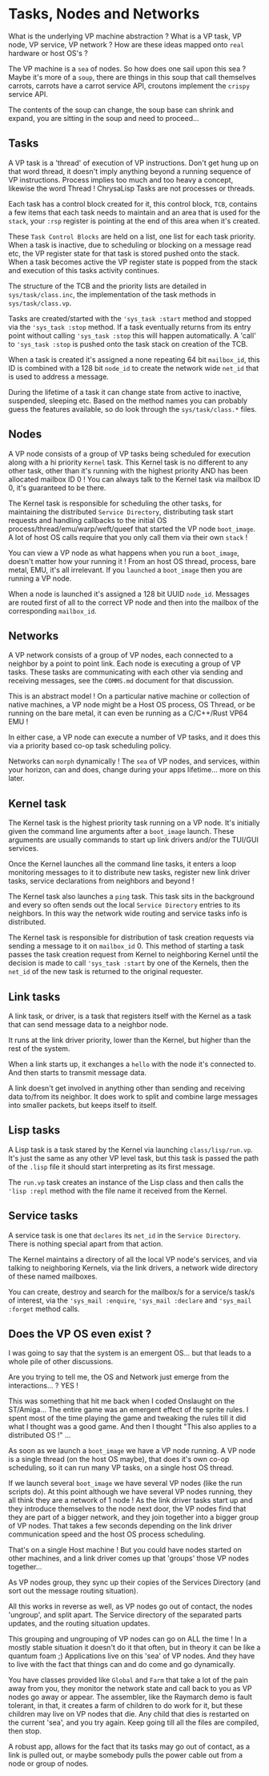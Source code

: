 # Tasks, Nodes and Networks

What is the underlying VP machine abstraction ? What is a VP task, VP node, VP
service, VP network ? How are these ideas mapped onto `real` hardware or host
OS's ?

The VP machine is a `sea` of nodes. So how does one sail upon this sea ? Maybe
it's more of a `soup`, there are things in this soup that call themselves
carrots, carrots have a carrot service API, croutons implement the `crispy`
service API.

The contents of the soup can change, the soup base can shrink and expand, you
are sitting in the soup and need to proceed...

## Tasks

A VP task is a 'thread' of execution of VP instructions. Don't get hung up on
that word thread, it doesn't imply anything beyond a running sequence of VP
instructions. Process implies too much and too heavy a concept, likewise the
word Thread ! ChrysaLisp Tasks are not processes or threads.

Each task has a control block created for it, this control block, `TCB`,
contains a few items that each task needs to maintain and an area that is used
for the `stack`, your `:rsp` register is pointing at the end of this area when
it's created.

These `Task Control Blocks` are held on a list, one list for each task
priority. When a task is inactive, due to scheduling or blocking on a message
read etc, the VP register state for that task is stored pushed onto the stack.
When a task becomes active the VP register state is popped from the stack and
execution of this tasks activity continues.

The structure of the TCB and the priority lists are detailed in
`sys/task/class.inc`, the implementation of the task methods in
`sys/task/class.vp`.

Tasks are created/started with the `'sys_task :start` method and stopped via
the `'sys_task :stop` method. If a task eventually returns from its entry point
without calling `'sys_task :stop` this will happen automatically. A 'call' to
`'sys_task :stop` is pushed onto the task stack on creation of the TCB.

When a task is created it's assigned a none repeating 64 bit `mailbox_id`, this
ID is combined with a 128 bit `node_id` to create the network wide `net_id`
that is used to address a message.

During the lifetime of a task it can change state from active to inactive,
suspended, sleeping etc. Based on the method names you can probably guess the
features available, so do look through the `sys/task/class.*` files.

## Nodes

A VP node consists of a group of VP tasks being scheduled for execution along
with a hi priority `Kernel` task. This Kernel task is no different to any other
task, other than it's running with the highest priority AND has been allocated
mailbox ID 0 ! You can always talk to the Kernel task via mailbox ID 0, it's
guaranteed to be there.

The Kernel task is responsible for scheduling the other tasks, for maintaining
the distributed `Service Directory`, distributing task start requests and
handling callbacks to the initial OS process/thread/emu/warp/weft/queef that
started the VP node `boot_image`. A lot of host OS calls require that you only
call them via their own `stack` !

You can view a VP node as what happens when you run a `boot_image`, doesn't
matter how your running it ! From an host OS thread, process, bare metal, EMU,
it's all irrelevant. If you `launched` a `boot_image` then you are running a VP
node.

When a node is launched it's assigned a 128 bit UUID `node_id`. Messages are
routed first of all to the correct VP node and then into the mailbox of the
corresponding `mailbox_id`.

## Networks

A VP network consists of a group of VP nodes, each connected to a neighbor by a
point to point link. Each node is executing a group of VP tasks. These tasks
are communicating with each other via sending and receiving messages, see the
`COMMS.md` document for that discussion.

This is an abstract model ! On a particular native machine or collection of
native machines, a VP node might be a Host OS process, OS Thread, or be running
on the bare metal, it can even be running as a C/C++/Rust VP64 EMU !

In either case, a VP node can execute a number of VP tasks, and it does this
via a priority based co-op task scheduling policy.

Networks can `morph` dynamically ! The `sea` of VP nodes, and services, within
your horizon, can and does, change during your apps lifetime... more on this
later.

## Kernel task

The Kernel task is the highest priority task running on a VP node. It's
initially given the command line arguments after a `boot_image` launch. These
arguments are usually commands to start up link drivers and/or the TUI/GUI
services.

Once the Kernel launches all the command line tasks, it enters a loop
monitoring messages to it to distribute new tasks, register new link driver
tasks, service declarations from neighbors and beyond !

The Kernel task also launches a `ping` task. This task sits in the background
and every so often sends out the local `Service Directory` entries to its
neighbors. In this way the network wide routing and service tasks info is
distributed.

The Kernel task is responsible for distribution of task creation requests via
sending a message to it on `mailbox_id` 0. This method of starting a task
passes the task creation request from Kernel to neighboring Kernel until the
decision is made to call `'sys_task :start` by one of the Kernels, then the
`net_id` of the new task is returned to the original requester.

## Link tasks

A link task, or driver, is a task that registers itself with the Kernel as a task that can send message data to a neighbor node.

It runs at the link driver priority, lower than the Kernel, but higher than the rest of the system.

When a link starts up, it exchanges a `hello` with the node it's connected to.
And then starts to transmit message data.

A link doesn't get involved in anything other than sending and receiving data
to/from its neighbor. It does work to split and combine large messages into
smaller packets, but keeps itself to itself.

## Lisp tasks

A Lisp task is a task stared by the Kernel via launching `class/lisp/run.vp`.
It's just the same as any other VP level task, but this task is passed the path
of the `.lisp` file it should start interpreting as its first message.

The `run.vp` task creates an instance of the Lisp class and then calls the
`'lisp :repl` method with the file name it received from the Kernel.

## Service tasks

A service task is one that `declares` its `net_id` in the `Service Directory`.
There is nothing special apart from that action.

The Kernel maintains a directory of all the local VP node's services, and via
talking to neighboring Kernels, via the link drivers, a network wide directory
of these named mailboxes.

You can create, destroy and search for the mailbox/s for a service/s task/s of
interest, via the `'sys_mail :enquire`, `'sys_mail :declare` and `'sys_mail
:forget` method calls.

## Does the VP OS even exist ?

I was going to say that the system is an emergent OS... but that leads to a
whole pile of other discussions.

Are you trying to tell me, the OS and Network just emerge from the
interactions... ? YES !

This was something that hit me back when I coded Onslaught on the ST/Amiga...
The entire game was an emergent effect of the sprite rules. I spent most of the
time playing the game and tweaking the rules till it did what I thought was a
good game. And then I thought "This also applies to a distributed OS !" ...

As soon as we launch a `boot_image` we have a VP node running. A VP node is a
single thread (on the host OS maybe), that does it's own co-op scheduling, so
it can run many VP tasks, on a single host OS thread.

If we launch several `boot_image` we have several VP nodes (like the run
scripts do). At this point although we have several VP nodes running, they all
think they are a network of 1 node ! As the link driver tasks start up and they
introduce themselves to the node next door, the VP nodes find that they are
part of a bigger network, and they join together into a bigger group of VP
nodes. That takes a few seconds depending on the link driver communication
speed and the host OS process scheduling.

That's on a single Host machine ! But you could have nodes started on other
machines, and a link driver comes up that 'groups' those VP nodes together...

As VP nodes group, they sync up their copies of the Services Directory (and
sort out the message routing situation).

All this works in reverse as well, as VP nodes go out of contact, the nodes
'ungroup', and split apart. The Service directory of the separated parts
updates, and the routing situation updates.

This grouping and ungrouping of VP nodes can go on ALL the time ! In a mostly
stable situation it doesn't do it that often, but in theory it can be like a
quantum foam ;) Applications live on this 'sea' of VP nodes. And they have to
live with the fact that things can and do come and go dynamically.

You have classes provided like `Global` and `Farm` that take a lot of the pain
away from you, they monitor the network state and call back to you as VP nodes
go away or appear. The assembler, like the Raymarch demo is fault tolerant, in
that, it creates a farm of children to do work for it, but these children may
live on VP nodes that die. Any child that dies is restarted on the current
'sea', and you try again. Keep going till all the files are compiled, then
stop.

A robust app, allows for the fact that its tasks may go out of contact, as a
link is pulled out, or maybe somebody pulls the power cable out from a node or
group of nodes.

